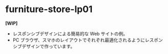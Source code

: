 # furniture-store-lp01
**[WIP]**
- レスポンシブデザインによる簡易的な Web サイトの例。
- PC ブラウザ、スマホのレイアウトでそれぞれ最適化されるようにレスポンシブデザインで作っています。
